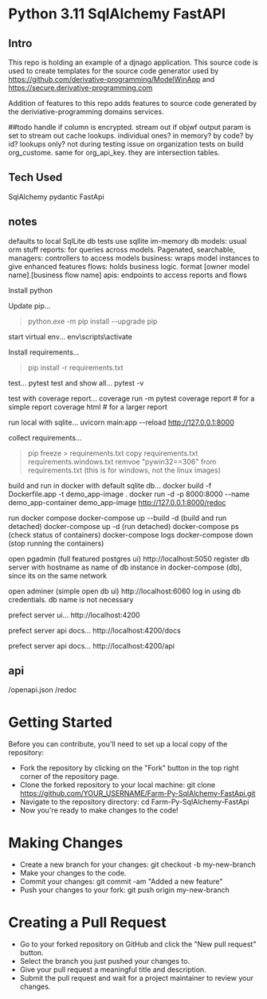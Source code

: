 # Python 3.11 SqlAlchemy FastAPI

## Intro

This repo is holding an example of a djnago application. This source code is used to create templates for the source code generator used by  https://github.com/derivative-programming/ModelWinApp and https://secure.derivative-programming.com

Addition of features to this repo adds features to source code generated by the deriviative-programming domains services.
  
##todo
handle if column is encrypted. 
stream out if objwf output param is set to stream out 
cache lookups. individual ones? in memory? by code? by id? lookups only? not during testing
issue on organization tests on  build org_custome. same for org_api_key.  they are intersection tables.

## Tech Used 
SqlAlchemy
pydantic
FastApi

## notes
defaults to local SqlLite db
tests use sqllite im-memory db
models: usual orm stuff
reports: for queries across models. Pagenated, searchable,
managers: controllers to access models
business: wraps model instances to give enhanced features
flows: holds business logic. format [owner model name].[business flow name]
apis: endpoints to access reports and flows

Install python

Update pip...
>python.exe -m pip install --upgrade pip

start virtual env...
env\scripts\activate

Install requirements...
>pip install -r requirements.txt

test...
pytest
test and show all...
pytest -v

test with coverage report...
coverage run -m pytest
coverage report  # for a simple report
coverage html # for a larger report

run local with sqlite...
uvicorn main:app --reload
http://127.0.0.1:8000

collect requirements...
>pip freeze > requirements.txt
copy requirements.txt requirements.windows.txt
remvoe "pywin32==306" from requirements.txt (this is for windows, not the linux images)

build and run in docker with default sqlite db...
docker build -f Dockerfile.app -t demo_app-image .
docker run -d -p 8000:8000 --name demo_app-container  demo_app-image
http://127.0.0.1:8000/redoc

run docker compose
docker-compose up --build -d (build and run detached)
docker-compose up -d (run detached)
docker-compose ps (check status of containers)
docker-compose logs <service-name>
docker-compose down (stop running the containers)

open pgadmin (full featured postgres ui)
http://localhost:5050
register db server with hostname as name of db instance in docker-compose (db), since its on the same network

open adminer (simple open db ui)
http://localhost:6060
log in using db credentials. db name is not necessary

prefect server ui...
http://localhost:4200

prefect server api docs...
http://localhost:4200/docs

prefect server api docs...
http://localhost:4200/api

## api
/openapi.json
/redoc
 

# Getting Started
Before you can contribute, you'll need to set up a local copy of the repository:

* Fork the repository by clicking on the "Fork" button in the top right corner of the repository page.
* Clone the forked repository to your local machine: git clone https://github.com/YOUR_USERNAME/Farm-Py-SqlAlchemy-FastApi.git
* Navigate to the repository directory: cd Farm-Py-SqlAlchemy-FastApi
* Now you're ready to make changes to the code!

# Making Changes
* Create a new branch for your changes: git checkout -b my-new-branch
* Make your changes to the code.
* Commit your changes: git commit -am "Added a new feature"
* Push your changes to your fork: git push origin my-new-branch

# Creating a Pull Request
* Go to your forked repository on GitHub and click the "New pull request" button.
* Select the branch you just pushed your changes to.
* Give your pull request a meaningful title and description.
* Submit the pull request and wait for a project maintainer to review your changes.

